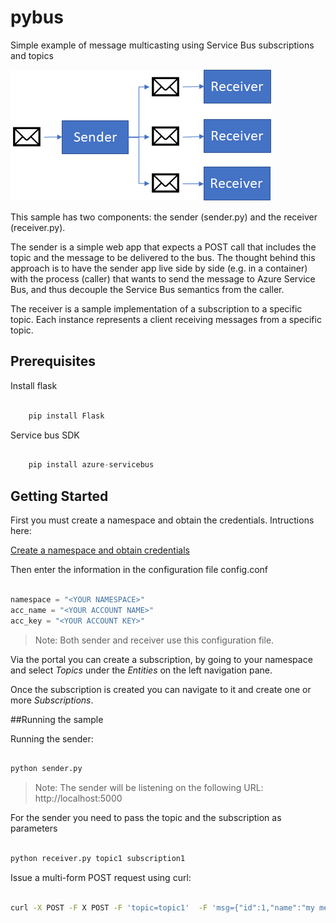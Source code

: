 # pybus

Simple example of message multicasting using Service Bus subscriptions and topics

![logo](https://github.com/giventocode/pybus/raw/master/multicast.png)

This sample has two components: the sender (sender.py) and the receiver (receiver.py).

The sender is a simple web app that expects a POST call that includes the topic and the message to be delivered to the bus. The thought behind this approach is to have the sender app live side by side (e.g. in a container) with the process (caller) that wants to send the message to Azure Service Bus, and thus decouple the Service Bus semantics from the caller.

The receiver is a sample implementation of a subscription to a specific topic. Each instance represents a client receiving messages from a specific topic.


## Prerequisites

Install flask

```python

    pip install Flask

```

Service bus SDK

```python

    pip install azure-servicebus

```

## Getting Started

First you must create a namespace and obtain the credentials. Intructions here:

[Create a namespace and obtain credentials](https://docs.microsoft.com/en-us/azure/service-bus-messaging/service-bus-python-how-to-use-topics-subscriptions#create-a-namespace)


Then enter the information in the configuration file config.conf

```python

namespace = "<YOUR NAMESPACE>"
acc_name = "<YOUR ACCOUNT NAME>"
acc_key = "<YOUR ACCOUNT KEY>"


```

>Note: Both sender and receiver use this configuration file.

Via the portal you can create a subscription, by going to your namespace and select *Topics* under the *Entities* on the left navigation pane.

Once the subscription is created you can navigate to it and create one or more *Subscriptions*.

##Running the sample

Running the sender:

```python

python sender.py

``` 

>Note: The sender will be listening on the following URL: http://localhost:5000

For the sender you need to pass the topic and the subscription as parameters

```python

python receiver.py topic1 subscription1

``` 

Issue a multi-form POST request using curl:

```bash

curl -X POST -F X POST -F 'topic=topic1'  -F 'msg={"id":1,"name":"my message"}' http://localhost:5000

```
